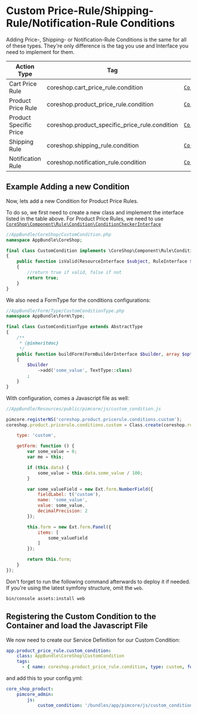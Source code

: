 # Custom Price-Rule/Shipping-Rule/Notification-Rule Conditions

Adding Price-, Shipping- or Notification-Rule Conditions is the same for all of these types. They're only difference is the
tag you use and Interface you need to implement for them.


| Action Type               | Tag                                              | Interface/AbstractClass                                     |
| ------------------------- | ------------------------------------------------ | ----------------------------------------------------------- |
| Cart Price Rule           | coreshop.cart_price_rule.condition               | [```CoreShop\Component\Order\Cart\Rule\Condition\AbstractConditionChecker```](https://github.com/coreshop/CoreShop/blob/master/src/CoreShop/Component/Order/Cart/Rule/Condition/AbstractConditionChecker.php) |
| Product Price Rule        | coreshop.product_price_rule.condition            | [```CoreShop\Component\Rule\Condition\ConditionCheckerInterface```](https://github.com/coreshop/CoreShop/blob/master/src/CoreShop/Component/Rule/Condition/ConditionCheckerInterface.php) |
| Product Specific Price    | coreshop.product_specific_price_rule.condition   | [```CoreShop\Component\Rule\Condition\ConditionCheckerInterface```](https://github.com/coreshop/CoreShop/blob/master/src/CoreShop/Component/Rule/Condition/ConditionCheckerInterface.php) |
| Shipping Rule             | coreshop.shipping_rule.condition                 | [```CoreShop\Component\Shipping\Rule\Condition\CategoriesConditionChecker```](https://github.com/coreshop/CoreShop/blob/master/src/CoreShop/Component/Shipping/Rule/Condition/AbstractConditionChecker.php) |
| Notification Rule         | coreshop.notification_rule.condition             | [```CoreShop\Component\Notification\Rule\Condition\AbstractConditionChecker```](https://github.com/coreshop/CoreShop/blob/master/src/CoreShop/Component/Notification/Rule/Condition/AbstractConditionChecker.php) |


## Example Adding a new Condition
Now, lets add a new Condition for Product Price Rules.

To do so, we first need to create a new class and implement the interface listed in the table above. For Product Price Rules, we need to use
[```CoreShop\Component\Rule\Condition\ConditionCheckerInterface```](https://github.com/coreshop/CoreShop/blob/master/src/CoreShop/Component/Rule/Condition/ConditionCheckerInterface.php)

```php
//AppBundle/CoreShop/CustomCondition.php
namespace AppBundle\CoreShop;

final class CustomCondition implements \CoreShop\Component\Rule\Condition\ConditionCheckerInterface
{
    public function isValid(ResourceInterface $subject, RuleInterface $rule, array $configuration, $params = [])
    {
        //return true if valid, false if not
        return true;
    }
}
```

We also need a FormType for the conditions configurations:

```php
//AppBundle/Form/Type/CustomConditionType.php
namespace AppBundle\Form\Type;

final class CustomConditionType extends AbstractType
{
    /**
     * {@inheritdoc}
     */
    public function buildForm(FormBuilderInterface $builder, array $options)
    {
        $builder
            ->add('some_value', TextType::class)
        ;
    }
}
```

With configuration, comes a Javascript file as well:

```javascript
//AppBundle/Resources/public/pimcore/js/custom_condition.js

pimcore.registerNS('coreshop.product.pricerule.conditions.custom');
coreshop.product.pricerule.conditions.custom = Class.create(coreshop.rules.conditions.abstract, {

    type: 'custom',

    getForm: function () {
        var some_value = 0;
        var me = this;

        if (this.data) {
            some_value = this.data.some_value / 100;
        }

        var some_valueField = new Ext.form.NumberField({
            fieldLabel: t('custom'),
            name: 'some_value',
            value: some_value,
            decimalPrecision: 2
        });

        this.form = new Ext.form.Panel({
            items: [
                some_valueField
            ]
        });

        return this.form;
    }
});
```

Don't forget to run the following command afterwards to deploy it if needed. If you're using the latest symfony structure, omit the `web`.
```
bin/console assets:install web
```


## Registering the Custom Condition to the Container and load the Javascript File
We now need to create our Service Definition for our Custom Condition:

```yaml
app.product_price_rule.custom_condition:
    class: AppBundle\CoreShop\CustomCondition
    tags:
      - { name: coreshop.product_price_rule.condition, type: custom, form-type: AppBundle\Form\Type\CustomConditionType }
```

and add this to your config.yml:

```yaml
core_shop_product:
    pimcore_admin:
        js:
            custom_condition: '/bundles/app/pimcore/js/custom_condition.js'
```
